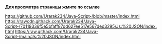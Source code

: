 **Для просмотра страницы жмите по ссылке**

https://github.com/Urarak234/Java-Script-/blob/master/index.html
https://rawcdn.githack.com/Urarak234/Java-Script-/70119336f5e5bfaff87dd627ee517e567ded3295/Js:%20JSON/index.html
https://raw.githack.com/Urarak234/Java-Script-/main/Js:%20JSON/index.html
